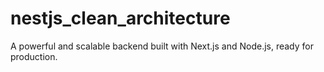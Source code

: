 # nestjs_clean_architecture
A powerful and scalable backend built with Next.js and Node.js, ready for production.
